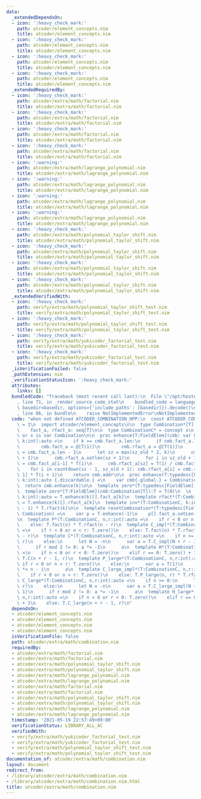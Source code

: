 ```yaml
---
data:
  _extendedDependsOn:
  - icon: ':heavy_check_mark:'
    path: atcoder/element_concepts.nim
    title: atcoder/element_concepts.nim
  - icon: ':heavy_check_mark:'
    path: atcoder/element_concepts.nim
    title: atcoder/element_concepts.nim
  - icon: ':heavy_check_mark:'
    path: atcoder/element_concepts.nim
    title: atcoder/element_concepts.nim
  - icon: ':heavy_check_mark:'
    path: atcoder/element_concepts.nim
    title: atcoder/element_concepts.nim
  _extendedRequiredBy:
  - icon: ':heavy_check_mark:'
    path: atcoder/extra/math/factorial.nim
    title: atcoder/extra/math/factorial.nim
  - icon: ':heavy_check_mark:'
    path: atcoder/extra/math/factorial.nim
    title: atcoder/extra/math/factorial.nim
  - icon: ':heavy_check_mark:'
    path: atcoder/extra/math/factorial.nim
    title: atcoder/extra/math/factorial.nim
  - icon: ':heavy_check_mark:'
    path: atcoder/extra/math/factorial.nim
    title: atcoder/extra/math/factorial.nim
  - icon: ':warning:'
    path: atcoder/extra/math/lagrange_polynomial.nim
    title: atcoder/extra/math/lagrange_polynomial.nim
  - icon: ':warning:'
    path: atcoder/extra/math/lagrange_polynomial.nim
    title: atcoder/extra/math/lagrange_polynomial.nim
  - icon: ':warning:'
    path: atcoder/extra/math/lagrange_polynomial.nim
    title: atcoder/extra/math/lagrange_polynomial.nim
  - icon: ':warning:'
    path: atcoder/extra/math/lagrange_polynomial.nim
    title: atcoder/extra/math/lagrange_polynomial.nim
  - icon: ':heavy_check_mark:'
    path: atcoder/extra/math/polynomial_taylor_shift.nim
    title: atcoder/extra/math/polynomial_taylor_shift.nim
  - icon: ':heavy_check_mark:'
    path: atcoder/extra/math/polynomial_taylor_shift.nim
    title: atcoder/extra/math/polynomial_taylor_shift.nim
  - icon: ':heavy_check_mark:'
    path: atcoder/extra/math/polynomial_taylor_shift.nim
    title: atcoder/extra/math/polynomial_taylor_shift.nim
  - icon: ':heavy_check_mark:'
    path: atcoder/extra/math/polynomial_taylor_shift.nim
    title: atcoder/extra/math/polynomial_taylor_shift.nim
  _extendedVerifiedWith:
  - icon: ':heavy_check_mark:'
    path: verify/extra/math/polynomial_taylor_shift_test.nim
    title: verify/extra/math/polynomial_taylor_shift_test.nim
  - icon: ':heavy_check_mark:'
    path: verify/extra/math/polynomial_taylor_shift_test.nim
    title: verify/extra/math/polynomial_taylor_shift_test.nim
  - icon: ':heavy_check_mark:'
    path: verify/extra/math/yukicoder_factorial_test.nim
    title: verify/extra/math/yukicoder_factorial_test.nim
  - icon: ':heavy_check_mark:'
    path: verify/extra/math/yukicoder_factorial_test.nim
    title: verify/extra/math/yukicoder_factorial_test.nim
  _isVerificationFailed: false
  _pathExtension: nim
  _verificationStatusIcon: ':heavy_check_mark:'
  attributes:
    links: []
  bundledCode: "Traceback (most recent call last):\n  File \"/opt/hostedtoolcache/Python/3.10.1/x64/lib/python3.10/site-packages/onlinejudge_verify/documentation/build.py\"\
    , line 71, in _render_source_code_stat\n    bundled_code = language.bundle(stat.path,\
    \ basedir=basedir, options={'include_paths': [basedir]}).decode()\n  File \"/opt/hostedtoolcache/Python/3.10.1/x64/lib/python3.10/site-packages/onlinejudge_verify/languages/nim.py\"\
    , line 86, in bundle\n    raise NotImplementedError\nNotImplementedError\n"
  code: "when not defined ATCODER_COMBINATION_HPP:\n  const ATCODER_COMBINATION_HPP*\
    \ = 1\n  import atcoder/element_concepts\n\n  type Combination*[T] = object\n\
    \    fact_a, rfact_a: seq[T]\n\n  type CombinationC* = concept x\n    x is typedesc[FieldElem]\
    \ or x is var Combination\n\n  proc enhance[T:FieldElem](cmb: var Combination[T],\
    \ k:int):auto =\n    if k >= cmb.fact_a.len:\n      if cmb.fact_a.len == 0:\n\
    \        cmb.fact_a = @[T(1)]\n        cmb.rfact_a = @[T(1)]\n      let sz_old\
    \ = cmb.fact_a.len - 1\n      let sz = max(sz_old * 2, k)\n      cmb.fact_a.setlen(sz\
    \ + 1)\n      cmb.rfact_a.setlen(sz + 1)\n      for i in sz_old + 1..sz: cmb.fact_a[i]\
    \ = cmb.fact_a[i-1] * T(i)\n      cmb.rfact_a[sz] = T(1) / cmb.fact_a[sz]\n  \
    \    for i in countdown(sz - 1, sz_old + 1): cmb.rfact_a[i] = cmb.rfact_a[i +\
    \ 1] * T(i + 1)\n    return cmb.addr\n\n  proc enhance(T:typedesc[FieldElem],\
    \ k:int):auto {.discardable.} =\n    var cmb{.global.} = Combination[T]()\n  \
    \  return cmb.enhance(k)\n\n  template zero*(T:typedesc[FieldElem]):T = T(0)\n\
    \  template zero*[T:FieldElem](cmb:Combination[T]):T = T(0)\n  \n  template fact*(T:CombinationC,\
    \ k:int):auto = T.enhance(k)[].fact_a[k]\n  template rfact*(T:CombinationC, k:int):auto\
    \ = T.enhance(k)[].rfact_a[k]\n  template inv*(T:CombinationC, k:int):auto = T.fact(k\
    \ - 1) * T.rfact(k)\n\n  template resetCombination*(T:typedesc[FieldElem] or var\
    \ Combination) =\n    var p = T.enhance(-1)\n    p[].fact_a.setLen(0)\n    p[].rfact_a.setLen(0)\n\
    \n  template P*(T:CombinationC, n,r:int):auto =\n    if r < 0 or n < r: T.zero()\n\
    \    else: T.fact(n) * T.rfact(n - r)\n  template C_impl*(T:CombinationC, n, r:int):auto\
    \ =\n    if r < 0 or n < r: T.zero()\n    else: T.fact(n) * T.rfact(r) * T.rfact(n\
    \ - r)\n  template C*(T:CombinationC, n,r:int):auto =\n    if n >= 0:\n      T.C_impl(n,\
    \ r)\n    else:\n      let N = -n\n      var a = T.C_impl(N + r - 1, N - 1)\n\
    \      if r mod 2 != 0: a *= -1\n      a\n  template H*(T:CombinationC, n,r:int):auto\
    \ =\n    if n < 0 or r < 0: T.zero()\n    elif r == 0: T.zero() + 1\n    else:\
    \ T.C(n + r - 1, r)\n  template P_large*(T:CombinationC, n,r:int):auto =\n   \
    \ if r < 0 or n < r: T.zero()\n    else:\n      var a = T(1)\n      for i in 0..<r:a\
    \ *= n - i\n      a\n  template C_large_impl*(T:CombinationC, n,r:int):auto =\n\
    \    if r < 0 or n < r: T.zero()\n    else: T.P_large(n, r) * T.rfact(r)\n  template\
    \ C_large*(T:CombinationC, n,r:int):auto =\n    if n >= 0:\n      T.C_large_impl(n,\
    \ r)\n    else:\n      let N = -n\n      var a = T.C_large_impl(N + r - 1, N -\
    \ 1)\n      if r mod 2 != 0: a *= -1\n      a\n  template H_large*(T:CombinationC,\
    \ n,r:int):auto =\n    if n < 0 or r < 0: T.zero()\n    elif r == 0: T.zero()\
    \ + 1\n    else: T.C_large(n + r - 1, r)\n"
  dependsOn:
  - atcoder/element_concepts.nim
  - atcoder/element_concepts.nim
  - atcoder/element_concepts.nim
  - atcoder/element_concepts.nim
  isVerificationFile: false
  path: atcoder/extra/math/combination.nim
  requiredBy:
  - atcoder/extra/math/factorial.nim
  - atcoder/extra/math/factorial.nim
  - atcoder/extra/math/polynomial_taylor_shift.nim
  - atcoder/extra/math/polynomial_taylor_shift.nim
  - atcoder/extra/math/lagrange_polynomial.nim
  - atcoder/extra/math/lagrange_polynomial.nim
  - atcoder/extra/math/factorial.nim
  - atcoder/extra/math/factorial.nim
  - atcoder/extra/math/polynomial_taylor_shift.nim
  - atcoder/extra/math/polynomial_taylor_shift.nim
  - atcoder/extra/math/lagrange_polynomial.nim
  - atcoder/extra/math/lagrange_polynomial.nim
  timestamp: '2021-05-19 22:57:49+09:00'
  verificationStatus: LIBRARY_ALL_AC
  verifiedWith:
  - verify/extra/math/yukicoder_factorial_test.nim
  - verify/extra/math/yukicoder_factorial_test.nim
  - verify/extra/math/polynomial_taylor_shift_test.nim
  - verify/extra/math/polynomial_taylor_shift_test.nim
documentation_of: atcoder/extra/math/combination.nim
layout: document
redirect_from:
- /library/atcoder/extra/math/combination.nim
- /library/atcoder/extra/math/combination.nim.html
title: atcoder/extra/math/combination.nim
---
```

